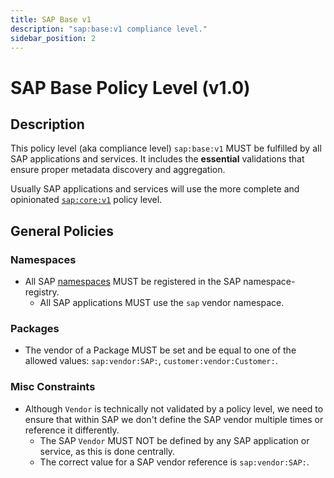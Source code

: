 ```yaml
---
title: SAP Base v1
description: "sap:base:v1 compliance level."
sidebar_position: 2
---
```


# SAP Base Policy Level (v1.0)

## Description

This policy level (aka compliance level) `sap:base:v1` MUST be fulfilled by all SAP applications and services.
It includes the **essential** validations that ensure proper metadata discovery and aggregation.

Usually SAP applications and services will use the more complete and opinionated [`sap:core:v1`](./sap-core-v1.md) policy level.

## General Policies

### Namespaces

- All SAP [namespaces](../../spec-v1/index.md#namespaces) MUST be registered in the SAP namespace-registry.
  - All SAP applications MUST use the `sap` vendor namespace.

### Packages

- The vendor of a Package MUST be set and be equal to one of the allowed values: `sap:vendor:SAP:`, `customer:vendor:Customer:`.

### Misc Constraints

- Although `Vendor` is technically not validated by a policy level, we need to ensure that within SAP we don't define the SAP vendor multiple times or reference it differently.
  - The SAP `Vendor` MUST NOT be defined by any SAP application or service, as this is done centrally.
  - The correct value for a SAP vendor reference is `sap:vendor:SAP:`.
